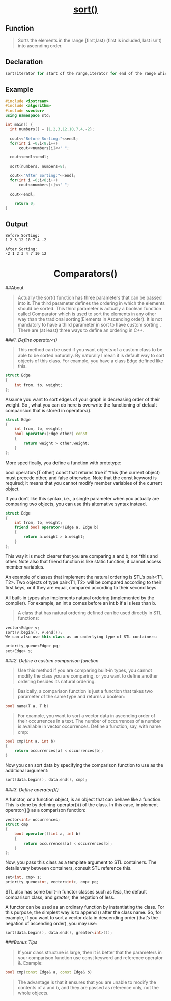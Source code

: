 <h1 align="center"><a href="#">sort() </a></h1>


## Function

>Sorts the elements in the range [first,last)  (first is included, last isn't) into ascending order.

## Declaration

```cpp
sort(iterator for start of the range,iterator for end of the range which is not included in range);
```

## Example

```cpp
#include <iostream>
#include <algorithm>
#include <vector>
using namespace std;

int main() {
  int numbers[] = {1,2,3,12,10,7,4,-2};

  cout<<"Before Sorting:"<<endl;  
  for(int i =0;i<8;i++)
      cout<<numbers[i]<<" ";

  cout<<endl<<endl;

  sort(numbers, numbers+8);

  cout<<"After Sorting:"<<endl;
  for(int i =0;i<8;i++)
      cout<<numbers[i]<<" ";

  cout<<endl;

    return 0;
}
```

## Output

```
Before Sorting:
1 2 3 12 10 7 4 -2

After Sorting:
-2 1 2 3 4 7 10 12
```

<h1 align="center">Comparators() </h1>


##About

>Actually the sort() function has three parameters that can be passed into it. The third parameter defines the ordering in which the elements should be sorted. This third parameter is actually a boolean function called Comparator which is used to sort the elements in any other way than the tradional sorting(Elements in Ascending order). It is not mandatory to have a third parameter in sort to have custom sorting . There are (at least) three ways to define an ordering in C++. 


###_1. Define operator<()_ 

>This method can be used if you want objects of a custom class to be able to be sorted naturally. By naturally I mean it is default way to sort objects of this class. For example, you have a class Edge defined like this.

```cpp
struct Edge
{
    int from, to, weight;
};
```
Assume you want to sort edges of your graph in decreasing order of their weight. So , what you can do here is overwrite the functioning of default comparision that is stored in operator<().

```cpp
struct Edge
{
    int from, to, weight;
    bool operator<(Edge other) const
    {
        return weight > other.weight;
    }
};
```
More specifically, you define a function with prototype:

bool operator<(T other) const
that returns true if *this (the current object) must precede other, and false otherwise. Note that the const keyword is required; it means that you cannot modify member variables of the current object.

If you don’t like this syntax, i.e., a single parameter when you actually are comparing two objects, you can use this alternative syntax instead.

```cpp
struct Edge
{
    int from, to, weight;
    friend bool operator<(Edge a, Edge b)
    {
        return a.weight > b.weight;
    }
};
```
This way it is much clearer that you are comparing a and b, not *this and other. Note also that friend function is like static function; it cannot access member variables.

An example of classes that implement the natural ordering is STL’s pair<T1, T2>. Two objects of type pair<T1, T2> will be compared according to their first keys, or if they are equal, compared according to their second keys.

All built-in types also implements natural ordering (implemented by the compiler). For example, an int a comes before an int b if a is less than b.

>A class that has natural ordering defined can be used directly in STL functions:

```cpp
vector<Edge> v;
sort(v.begin(), v.end());
We can also use this class as an underlying type of STL containers:

priority_queue<Edge> pq;
set<Edge> s;
```

###_2. Define a custom comparison function_
>Use this method if you are comparing built-in types, you cannot modify the class you are comparing, or you want to define another ordering besides its natural ordering.

>Basically, a comparison function is just a function that takes two parameter of the same type and returns a boolean:

```cpp
bool name(T a, T b)
```
>For example, you want to sort a vector<int> data in ascending order of their occurrences in a text. The number of occurrences of a number is available in vector<int> occurrences. Define a function, say, with name cmp:

```cpp
bool cmp(int a, int b)
{
    return occurrences[a] < occurrences[b];
}
```
Now you can sort data by specifying the comparison function to use as the additional argument:

```cpp
sort(data.begin(), data.end(), cmp);
```

###_3. Define operator()()_

A functor, or a function object, is an object that can behave like a function. This is done by defining operator()() of the class. In this case, implement operator()() as a comparison function:

```cpp
vector<int> occurrences;
struct cmp
{
    bool operator()(int a, int b)
    {
        return occurrences[a] < occurrences[b];
    }
};
```
Now, you pass this class as a template argument to STL containers. The details vary between containers, consult STL reference this.

```cpp
set<int, cmp> s;
priority_queue<int, vector<int>, cmp> pq;
```

STL also has some built-in functor classes such as *less<T>*, the default comparison class, and *greater<T>*, the negation of less<T>.

A functor can be used as an ordinary function by instantiating the class. For this purpose, the simplest way is to append () after the class name. So, for example, if you want to sort a vector<int> data in descending order (that’s the negation of ascending order), you may use:

```cpp
sort(data.begin(), data.end(), greater<int>());
```

###_Bonus Tips_
>If your class structure is large, then it is better that the parameters in your comparison function use const keyword and reference operator &. Example:
```cpp
bool cmp(const Edge& a, const Edge& b)
```
>The advantage is that it ensures that you are unable to modify the contents of a and b, and they are passed as reference only, not the whole objects.